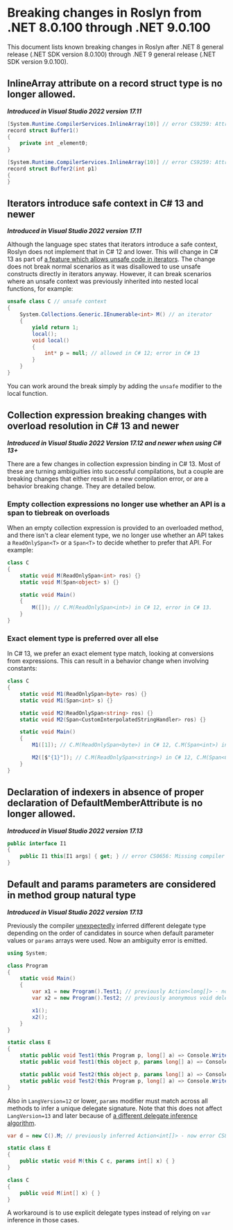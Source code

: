 # Breaking changes in Roslyn from .NET 8.0.100 through .NET 9.0.100

This document lists known breaking changes in Roslyn after .NET 8 general release (.NET SDK version 8.0.100) through .NET 9 general release (.NET SDK version 9.0.100).

## InlineArray attribute on a record struct type is no longer allowed.

***Introduced in Visual Studio 2022 version 17.11***

```cs
[System.Runtime.CompilerServices.InlineArray(10)] // error CS9259: Attribute 'System.Runtime.CompilerServices.InlineArray' cannot be applied to a record struct.
record struct Buffer1()
{
    private int _element0;
}

[System.Runtime.CompilerServices.InlineArray(10)] // error CS9259: Attribute 'System.Runtime.CompilerServices.InlineArray' cannot be applied to a record struct.
record struct Buffer2(int p1)
{
}
```


## Iterators introduce safe context in C# 13 and newer

***Introduced in Visual Studio 2022 version 17.11***

Although the language spec states that iterators introduce a safe context, Roslyn does not implement that in C# 12 and lower.
This will change in C# 13 as part of [a feature which allows unsafe code in iterators](https://github.com/dotnet/roslyn/issues/72662).
The change does not break normal scenarios as it was disallowed to use unsafe constructs directly in iterators anyway.
However, it can break scenarios where an unsafe context was previously inherited into nested local functions, for example:

```cs
unsafe class C // unsafe context
{
    System.Collections.Generic.IEnumerable<int> M() // an iterator
    {
        yield return 1;
        local();
        void local()
        {
            int* p = null; // allowed in C# 12; error in C# 13
        }
    }
}
```

You can work around the break simply by adding the `unsafe` modifier to the local function.

## Collection expression breaking changes with overload resolution in C# 13 and newer

***Introduced in Visual Studio 2022 Version 17.12 and newer when using C# 13+***

There are a few changes in collection expression binding in C# 13. Most of these are turning ambiguities into successful compilations,
but a couple are breaking changes that either result in a new compilation error, or are a behavior breaking change. They are detailed
below.

### Empty collection expressions no longer use whether an API is a span to tiebreak on overloads

When an empty collection expression is provided to an overloaded method, and there isn't a clear element type, we no longer use whether
an API takes a `ReadOnlySpan<T>` or a `Span<T>` to decide whether to prefer that API. For example:

```cs
class C
{
    static void M(ReadOnlySpan<int> ros) {}
    static void M(Span<object> s) {}

    static void Main()
    {
        M([]); // C.M(ReadOnlySpan<int>) in C# 12, error in C# 13.
    }
}
```

### Exact element type is preferred over all else

In C# 13, we prefer an exact element type match, looking at conversions from expressions. This can result in a behavior change when involving
constants:

```cs
class C
{
    static void M1(ReadOnlySpan<byte> ros) {}
    static void M1(Span<int> s) {}

    static void M2(ReadOnlySpan<string> ros) {}
    static void M2(Span<CustomInterpolatedStringHandler> ros) {}

    static void Main()
    {
        M1([1]); // C.M(ReadOnlySpan<byte>) in C# 12, C.M(Span<int>) in C# 13

        M2([$"{1}"]); // C.M(ReadOnlySpan<string>) in C# 12, C.M(Span<CustomInterpolatedStringHandler>) in C# 13
    }
}
```

## Declaration of indexers in absence of proper declaration of DefaultMemberAttribute is no longer allowed.

***Introduced in Visual Studio 2022 version 17.13***

```cs
public interface I1
{
    public I1 this[I1 args] { get; } // error CS0656: Missing compiler required member 'System.Reflection.DefaultMemberAttribute..ctor'
}
```

## Default and params parameters are considered in method group natural type

***Introduced in Visual Studio 2022 version 17.13***

Previously the compiler [unexpectedly](https://github.com/dotnet/roslyn/issues/71333)
inferred different delegate type depending on the order of candidates in source
when default parameter values or `params` arrays were used. Now an ambiguity error is emitted.

```cs
using System;

class Program
{
    static void Main()
    {
        var x1 = new Program().Test1; // previously Action<long[]> - now error
        var x2 = new Program().Test2; // previously anonymous void delegate(params long[]) - now error

        x1();
        x2();
    }
}

static class E
{
    static public void Test1(this Program p, long[] a) => Console.Write(a.Length);
    static public void Test1(this object p, params long[] a) => Console.Write(a.Length);

    static public void Test2(this object p, params long[] a) => Console.Write(a.Length);
    static public void Test2(this Program p, long[] a) => Console.Write(a.Length);
}
```

Also in `LangVersion=12` or lower, `params` modifier must match across all methods to infer a unique delegate signature.
Note that this does not affect `LangVersion=13` and later because of [a different delegate inference algorithm](https://github.com/dotnet/csharplang/issues/7429).

```cs
var d = new C().M; // previously inferred Action<int[]> - now error CS8917: the delegate type could not be inferred

static class E
{
    public static void M(this C c, params int[] x) { }
}

class C
{
    public void M(int[] x) { }
}
```

A workaround is to use explicit delegate types instead of relying on `var` inference in those cases.
